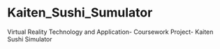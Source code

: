 # Kaiten_Sushi_Sumulator
 Virtual Reality Technology and Application- Coursework Project- Kaiten Sushi Simulator
